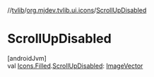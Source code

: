 //[tvlib](../../index.md)/[org.mjdev.tvlib.ui.icons](index.md)/[ScrollUpDisabled](-scroll-up-disabled.md)

# ScrollUpDisabled

[androidJvm]\
val [Icons.Filled](https://developer.android.com/reference/kotlin/androidx/compose/material/icons/Icons.Filled.html).[ScrollUpDisabled](-scroll-up-disabled.md): [ImageVector](https://developer.android.com/reference/kotlin/androidx/compose/ui/graphics/vector/ImageVector.html)
